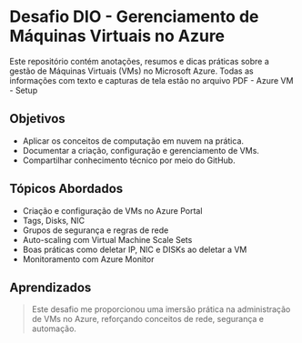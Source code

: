 # Desafio DIO - Gerenciamento de Máquinas Virtuais no Azure

Este repositório contém anotações, resumos e dicas práticas sobre a gestão de Máquinas Virtuais (VMs) no Microsoft Azure. Todas as informações com texto e capturas de tela estão no arquivo PDF - Azure VM - Setup

## Objetivos
- Aplicar os conceitos de computação em nuvem na prática.
- Documentar a criação, configuração e gerenciamento de VMs.
- Compartilhar conhecimento técnico por meio do GitHub.

## Tópicos Abordados
- Criação e configuração de VMs no Azure Portal
- Tags, Disks, NIC
- Grupos de segurança e regras de rede
- Auto-scaling com Virtual Machine Scale Sets
- Boas práticas como deletar IP, NIC e DISKs ao deletar a VM
- Monitoramento com Azure Monitor

## Aprendizados
> Este desafio me proporcionou uma imersão prática na administração de VMs no Azure, reforçando conceitos de rede, segurança e automação.


